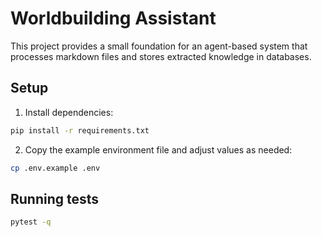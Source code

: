 # Worldbuilding Assistant

This project provides a small foundation for an agent-based system that
processes markdown files and stores extracted knowledge in databases.

## Setup

1. Install dependencies:

```bash
pip install -r requirements.txt
```

2. Copy the example environment file and adjust values as needed:

```bash
cp .env.example .env
```

## Running tests

```bash
pytest -q
```

